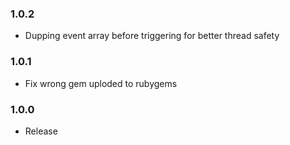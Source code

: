 ### 1.0.2

* Dupping event array before triggering for better thread safety


### 1.0.1

* Fix wrong gem uploded to rubygems


### 1.0.0

* Release

